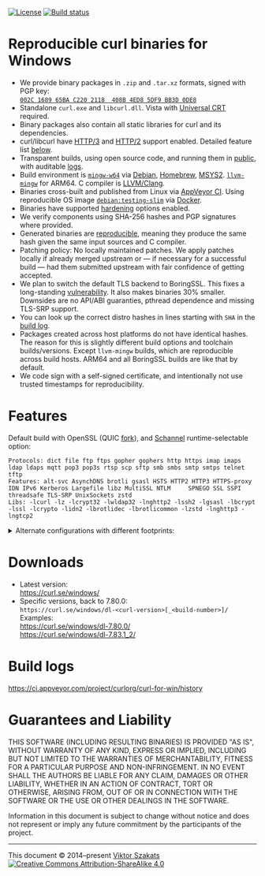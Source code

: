 [![License](https://raw.githubusercontent.com/curl/curl-for-win/main/MIT.svg?sanitize=1)](LICENSE.md)
[![Build status](https://ci.appveyor.com/api/projects/status/8yf6xjgq7u0cm013/branch/main?svg=true)](https://ci.appveyor.com/project/curlorg/curl-for-win/branch/main)

# Reproducible curl binaries for Windows

- We provide binary packages in `.zip` and `.tar.xz` formats,
  signed with PGP key:
  <br>[`002C 1689 65BA C220 2118  408B 4ED8 5DF9 BB3D 0DE8`](https://raw.githubusercontent.com/curl/curl-for-win/main/sign-pkg-public.asc)
- Standalone `curl.exe` and `libcurl.dll`. Vista with
  [Universal CRT](https://devblogs.microsoft.com/cppblog/introducing-the-universal-crt/)
  required.
- Binary packages also contain all static libraries for curl and its
  dependencies.
- curl/libcurl have
  [HTTP/3](https://en.wikipedia.org/wiki/HTTP/3) and
  [HTTP/2](https://en.wikipedia.org/wiki/HTTP/2) support enabled.
  Detailed feature list [below](#features).
- Transparent builds, using open source code, and running them in
  [public](https://ci.appveyor.com/project/curlorg/curl-for-win/branch/main),
  with auditable [logs](#build-logs).
- Build environment is [`mingw-w64`](https://sourceforge.net/p/mingw-w64/)
  via [Debian](https://packages.debian.org/testing/mingw-w64),
  [Homebrew](https://formulae.brew.sh/formula/mingw-w64),
  [MSYS2](https://www.msys2.org/).
  [`llvm-mingw`](https://github.com/mstorsjo/llvm-mingw) for ARM64.
  C compiler is [LLVM/Clang](https://clang.llvm.org/).
- Binaries cross-built and published from Linux
  via [AppVeyor CI](https://www.appveyor.com/). Using reproducible OS image
  [`debian:testing-slim`](https://github.com/debuerreotype/docker-debian-artifacts/tree/dist-amd64/testing/slim)
  via [Docker](https://hub.docker.com/_/debian/).
- Binaries have supported
  [hardening](https://en.wikipedia.org/wiki/Hardening_%28computing%29)
  options enabled.
- We verify components using SHA-256 hashes and PGP signatures where provided.
- Generated binaries are [reproducible](https://reproducible-builds.org/),
  meaning they produce the same hash given the same input sources and C
  compiler.
- Patching policy: No locally maintained patches. We apply patches locally if
  already merged upstream or &mdash; if necessary for a successful build
  &mdash; had them submitted upstream with fair confidence of getting accepted.
- We plan to switch the default TLS backend to BoringSSL. This fixes a
  long-standing [vulnerability](https://curl.se/docs/CVE-2019-5443.html). It
  also makes binaries 30% smaller. Downsides are no API/ABI guaranties, pthread
  dependence and missing TLS-SRP support.
- You can look up the correct distro hashes in lines starting with `SHA` in the
  [build log](https://ci.appveyor.com/project/curlorg/curl-for-win/branch/main).
- Packages created across host platforms do not have identical hashes.
  The reason for this is slightly different build options and toolchain
  builds/versions. Except `llvm-mingw` builds, which are reproducible across
  build hosts. ARM64 and all BoringSSL builds are like that by default.
- We code sign with a self-signed certificate, and intentionally not use
  trusted timestamps for reproducibility.

# Features

Default build with OpenSSL (QUIC [fork](https://github.com/quictls/openssl/)),
and [Schannel](https://docs.microsoft.com/windows/win32/com/schannel)
runtime-selectable option:
```
Protocols: dict file ftp ftps gopher gophers http https imap imaps ldap ldaps mqtt pop3 pop3s rtsp scp sftp smb smbs smtp smtps telnet tftp
Features: alt-svc AsynchDNS brotli gsasl HSTS HTTP2 HTTP3 HTTPS-proxy IDN IPv6 Kerberos Largefile libz MultiSSL NTLM     SPNEGO SSL SSPI threadsafe TLS-SRP UnixSockets zstd
Libs: -lcurl -lz -lcrypt32 -lwldap32 -lnghttp2 -lssh2 -lgsasl -lbcrypt -lssl -lcrypto -lidn2 -lbrotlidec -lbrotlicommon -lzstd -lnghttp3 -lngtcp2
```
<details><summary>Alternate configurations with different footprints:</summary><p>

```
"big":
Protocols: dict file ftp ftps gopher gophers http https imap imaps ldap ldaps mqtt pop3 pop3s rtsp scp sftp smb smbs smtp smtps telnet tftp
Features: alt-svc AsynchDNS brotli gsasl HSTS HTTP2 HTTP3 HTTPS-proxy IDN IPv6 Kerberos Largefile libz MultiSSL NTLM PSL SPNEGO SSL SSPI threadsafe         UnixSockets zstd
Libs: -lcurl -lz -lcrypt32 -lwldap32 -lnghttp2 -lssh2 -lgsasl          -lssl -lcrypto -lidn2 -lbrotlidec -lbrotlicommon -lzstd -lnghttp3 -lngtcp2 -lpsl -liconv -lunistring

"boringssl":
Protocols: dict file ftp ftps gopher gophers http https imap imaps ldap ldaps mqtt pop3 pop3s rtsp scp sftp smb smbs smtp smtps telnet tftp
Features: alt-svc AsynchDNS brotli gsasl HSTS HTTP2 HTTP3 HTTPS-proxy IDN IPv6 Kerberos Largefile libz MultiSSL NTLM     SPNEGO SSL SSPI threadsafe         UnixSockets zstd
Libs: -lcurl -lz -lcrypt32 -lwldap32 -lnghttp2 -lssh2 -lgsasl          -lssl -lcrypto -lidn2 -lbrotlidec -lbrotlicommon -lzstd -lnghttp3 -lngtcp2

"noh3", HTTP/2:
Protocols: dict file ftp ftps gopher gophers http https imap imaps ldap ldaps mqtt pop3 pop3s rtsp scp sftp smb smbs smtp smtps telnet tftp
Features: alt-svc AsynchDNS brotli gsasl HSTS HTTP2       HTTPS-proxy IDN IPv6 Kerberos Largefile libz MultiSSL NTLM     SPNEGO SSL SSPI threadsafe TLS-SRP UnixSockets zstd
Libs: -lcurl -lz -lcrypt32 -lwldap32 -lnghttp2 -lssh2 -lgsasl -lbcrypt -lssl -lcrypto -lidn2 -lbrotlidec -lbrotlicommon -lzstd

"mini", Schannel, with OS-provided IDN support:
Protocols: dict file ftp ftps gopher gophers http https imap imaps ldap ldaps mqtt pop3 pop3s rtsp scp sftp smb smbs smtp smtps telnet tftp
Features: alt-svc AsynchDNS        gsasl HSTS HTTP2                   IDN IPv6 Kerberos Largefile libz          NTLM     SPNEGO SSL SSPI threadsafe         UnixSockets
Libs: -lcurl -lz -lcrypt32 -lwldap32 -lnghttp2 -lssh2 -lgsasl -lbcrypt

"micro", without libssh2 and libgsasl:
Protocols: dict file ftp ftps gopher gophers http https imap imaps ldap ldaps mqtt pop3 pop3s rtsp          smb smbs smtp smtps telnet tftp
Features: alt-svc AsynchDNS              HSTS HTTP2                   IDN IPv6 Kerberos Largefile libz          NTLM     SPNEGO SSL SSPI threadsafe         UnixSockets
Libs: -lcurl -lz -lcrypt32 -lwldap32 -lnghttp2

"nano", HTTP/1.1:
Protocols: dict file ftp ftps gopher gophers http https imap imaps ldap ldaps mqtt pop3 pop3s rtsp          smb smbs smtp smtps telnet tftp
Features:         AsynchDNS              HSTS                         IDN IPv6 Kerberos Largefile libz          NTLM     SPNEGO SSL SSPI threadsafe         UnixSockets
Libs: -lcurl -lz -lcrypt32 -lwldap32

"pico", HTTP/1.1-only:
Protocols:                                   http https
Features:         AsynchDNS              HSTS                             IPv6          Largefile libz                          SSL SSPI threadsafe         UnixSockets
Libs: -lcurl -lz -lcrypt32
```
</p></details>

# Downloads

* Latest version:
  <br><https://curl.se/windows/>
* Specific versions, back to 7.80.0:<br>
  `https://curl.se/windows/dl-<curl-version>[_<build-number>]/`
  <br>Examples:
  <br><https://curl.se/windows/dl-7.80.0/>
  <br><https://curl.se/windows/dl-7.83.1_2/>

# Build logs

<https://ci.appveyor.com/project/curlorg/curl-for-win/history>

# Guarantees and Liability

THIS SOFTWARE (INCLUDING RESULTING BINARIES) IS PROVIDED "AS IS", WITHOUT
WARRANTY OF ANY KIND, EXPRESS OR IMPLIED, INCLUDING BUT NOT LIMITED TO THE
WARRANTIES OF MERCHANTABILITY, FITNESS FOR A PARTICULAR PURPOSE AND
NON-INFRINGEMENT. IN NO EVENT SHALL THE AUTHORS BE LIABLE FOR ANY CLAIM,
DAMAGES OR OTHER LIABILITY, WHETHER IN AN ACTION OF CONTRACT, TORT OR
OTHERWISE, ARISING FROM, OUT OF OR IN CONNECTION WITH THE SOFTWARE OR THE
USE OR OTHER DEALINGS IN THE SOFTWARE.

Information in this document is subject to change without notice and does
not represent or imply any future commitment by the participants of the
project.

---
This document &copy;&nbsp;2014&ndash;present [Viktor Szakats](https://vsz.me/)<br>
[![Creative Commons Attribution-ShareAlike 4.0](https://raw.githubusercontent.com/curl/curl-for-win/main/cc-by-sa.svg?sanitize=1)](https://creativecommons.org/licenses/by-sa/4.0/)
